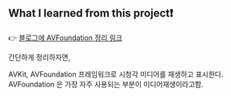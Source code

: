 ## What I learned from this project❗️

👉  [ 블로그에 AVFoundation 정리 링크 ](https://seoyoung612.tistory.com/195)

간단하게 정리하자면,   

AVKit, AVFoundation 프레임워크로 시청각 미디어를 재생하고 표시한다. AVFoundation 은 가장 자주 사용되는 부분이 미디어재생이라고함. 